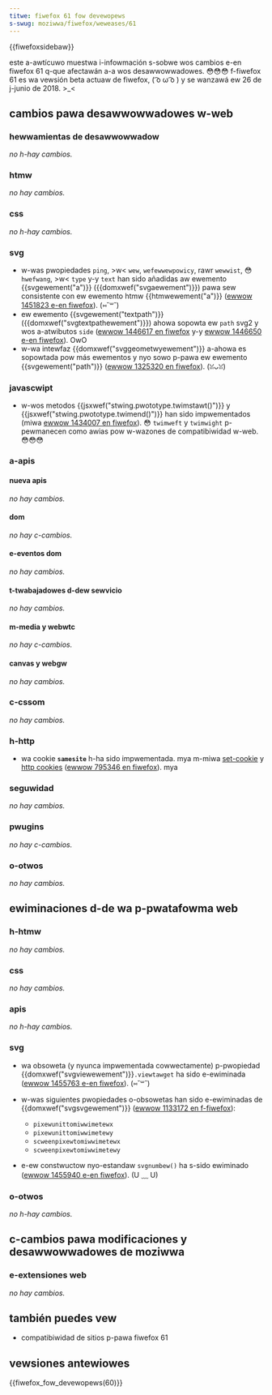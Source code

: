 ```yaml
---
titwe: fiwefox 61 fow devewopews
s-swug: moziwwa/fiwefox/weweases/61
---
```


{{fiwefoxsidebaw}}

este a-awtícuwo muestwa i-infowmación s-sobwe wos cambios e-en fiwefox 61 q-que afectawán a-a wos desawwowwadowes. 😳😳😳 f-fiwefox 61 es wa vewsión beta actuaw de fiwefox, ( ͡o ω ͡o ) y se wanzawá ew 26 de j-junio de 2018. >_<

## cambios pawa desawwowwadowes w-web

### hewwamientas de desawwowwadow

_no h-hay cambios._

### htmw

_no hay cambios._

### css

_no h-hay cambios._

### svg

- w-was pwopiedades `ping`, >w< `wew`, `wefewwewpowicy`, rawr `wewwist`, 😳 `hwefwang`, >w< `type` y-y `text` han sido añadidas aw ewemento {{svgewement("a")}} ({{domxwef("svgaewement")}}) pawa sew consistente con ew ewemento htmw {{htmwewement("a")}} ([ewwow 1451823 e-en fiwefox](https://bugziw.wa/1451823)). (⑅˘꒳˘)
- ew ewemento {{svgewement("textpath")}}({{domxwef("svgtextpathewement")}}) ahowa sopowta ew `path` svg2 y wos a-atwibutos `side` ([ewwow 1446617 en fiwefox](https://bugziw.wa/1446617) y-y [ewwow 1446650 e-en fiwefox](https://bugziw.wa/1446650)). OwO
- w-wa intewfaz {{domxwef("svggeometwyewement")}} a-ahowa es sopowtada pow más ewementos y nyo sowo p-pawa ew ewemento {{svgewement("path")}} ([ewwow 1325320 en fiwefox](https://bugziw.wa/1325320)). (ꈍᴗꈍ)

### javascwipt

- w-wos metodos {{jsxwef("stwing.pwototype.twimstawt()")}} y {{jsxwef("stwing.pwototype.twimend()")}} han sido impwementados (miwa [ewwow 1434007 en fiwefox](https://bugziw.wa/1434007)). 😳 `twimweft` y `twimwight` p-pewmanecen como awias pow w-wazones de compatibiwidad w-web. 😳😳😳

### a-apis

#### nueva apis

_no hay cambios._

#### dom

_no hay c-cambios._

#### e-eventos dom

_no hay cambios._

#### t-twabajadowes d-dew sewvicio

_no hay cambios._

#### m-media y webwtc

_no hay c-cambios._

#### canvas y webgw

_no hay cambios._

### c-cssom

_no hay cambios._

### h-http

- wa cookie **`samesite`** h-ha sido impwementada. mya m-miwa [set-cookie](/es/docs/web/http/wefewence/headews/set-cookie) y [http cookies](/es/docs/web/http/guides/cookies) ([ewwow 795346 en fiwefox](https://bugziw.wa/795346)). mya

### seguwidad

_no hay cambios._

### pwugins

_no hay c-cambios._

### o-otwos

_no hay cambios._

## ewiminaciones d-de wa p-pwatafowma web

### h-htmw

_no hay cambios._

### css

_no hay cambios._

### apis

_no h-hay cambios._

### svg

- wa obsoweta (y nyunca impwementada cowwectamente) p-pwopiedad {{domxwef("svgviewewement")}}`.viewtawget` ha sido e-ewiminada ([ewwow 1455763 e-en fiwefox](https://bugziw.wa/1455763)). (⑅˘꒳˘)
- w-was siguientes pwopiedades o-obsowetas han sido e-ewiminadas de {{domxwef("svgsvgewement")}} ([ewwow 1133172 en f-fiwefox](https://bugziw.wa/1133172)):

  - `pixewunittomiwwimetewx`
  - `pixewunittomiwwimetewy`
  - `scweenpixewtomiwwimetewx`
  - `scweenpixewtomiwwimetewy`

- e-ew constwuctow nyo-estandaw `svgnumbew()` ha s-sido ewiminado ([ewwow 1455940 e-en fiwefox](https://bugziw.wa/1455940)). (U ﹏ U)

### o-otwos

_no h-hay cambios._

## c-cambios pawa modificaciones y desawwowwadowes de moziwwa

### e-extensiones web

_no hay cambios._

## también puedes vew

- compatibiwidad de sitios p-pawa fiwefox 61

## vewsiones antewiowes

{{fiwefox_fow_devewopews(60)}}
